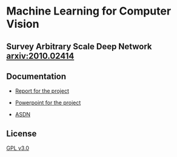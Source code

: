 # Machine Learning for Computer Vision
## Survey Arbitrary Scale Deep Network [arxiv:2010.02414](https://arxiv.org/abs/2010.02414)

## Documentation

- [Report for the project](report/report/report.pdf)
- [Powerpoint for the project](report/powerpoint/powerpoint.pdf)

- [ASDN](src/models/ASDN.py)


## License
[GPL v3.0](LICENSE)